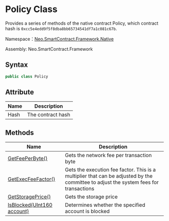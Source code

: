 # Policy Class

Provides a series of methods of the native contract Policy, which contract hash is `0xcc5e4edd9f5f8dba8bb65734541df7a1c081c67b`.

Namespace：[Neo.SmartContract.Framework.Native](../native.md)

Assembly: Neo.SmartContract.Framework

## Syntax

```c#
public class Policy
```

## Attribute

| Name | Description       |
| ---- | ----------------- |
| Hash | The contract hash |

## Methods

| Name                                              | Description                                                  |
| ------------------------------------------------- | ------------------------------------------------------------ |
| [GetFeePerByte()](Policy/GetFeePerByte.md)        | Gets the network fee per transaction byte                    |
| [GetExecFeeFactor()](Policy/GetExecFeeFactor.md)  | Gets the execution fee factor. This is a multiplier that can be adjusted by the committee to adjust the system fees for transactions |
| [GetStoragePrice()](Policy/GetStoragePrice.md)    | Gets the storage price                                       |
| [IsBlocked(UInt160 account)](Policy/IsBlocked.md) | Determines whether the specified account is blocked          |

